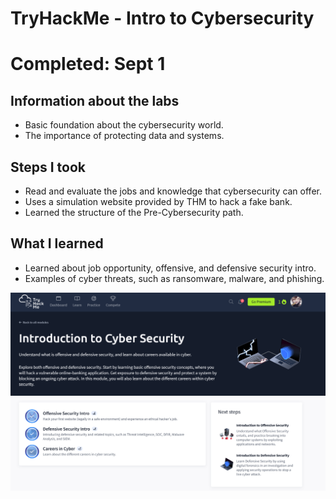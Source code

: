 # TryHackMe - Intro to Cybersecurity 
# Completed: Sept 1

## Information about the labs
- Basic foundation about the cybersecurity world.
- The importance of protecting data and systems. 

## Steps I took
- Read and evaluate the jobs and knowledge that cybersecurity can offer.
- Uses a simulation website provided by THM to hack a fake bank.
- Learned the structure of the Pre-Cybersecurity path.

## What I learned
- Learned about job opportunity, offensive, and defensive security intro.
- Examples of cyber threats, such as ransomware, malware, and phishing.

  
![Intro Cybersecurity Completion](screenshots/Introduction%20to%20Cyber%20Security.png)

